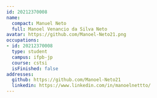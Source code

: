 ```yaml
---
id: 20212370008
name:
  compact: Manuel Neto
  full: Manoel Venancio da Silva Neto
avatar: https://github.com/Manoel-Neto21.png
occupations:
- id: 20212370008
  type: student
  campus: ifpb-jp
  course: cstsi
  isFinished: false
addresses:
  github: https://github.com/Manoel-Neto21
  linkedin: https://www.linkedin.com/in/manoelnettto/
---
```


